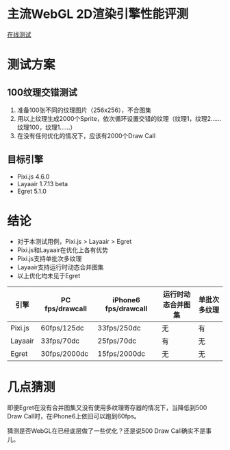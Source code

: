 主流WebGL 2D渲染引擎性能评测
===

[在线测试](k8w.github.io/webgl_2d_benchmark)

# 测试方案

## 100纹理交错测试
1. 准备100张不同的纹理图片（256x256），不合图集
1. 用以上纹理生成2000个Sprite，依次循环设置交错的纹理（纹理1，纹理2……纹理100，纹理1……）
1. 在没有任何优化的情况下，应该有2000个Draw Call

## 目标引擎

- Pixi.js 4.6.0
- Layaair 1.7.13 beta
- Egret 5.1.0

# 结论
- 对于本测试用例，Pixi.js > Layaair > Egret
- Pixi.js和Layaair在优化上各有优势
- Pixi.js支持单批次多纹理
- Layaair支持运行时动态合并图集
- 以上优化均未见于Egret

| 引擎 | PC fps/drawcall | iPhone6 fps/drawcall | 运行时动态合并图集 | 单批次多纹理 |
| --- | --- | --- | --- | --- |
| Pixi.js | 60fps/125dc | 33fps/250dc | 无 | 有 |
| Layaair | 33fps/70dc | 25fps/70dc | 有 | 无
| Egret | 30fps/2000dc | 15fps/2000dc | 无 | 无

# 几点猜测
即便Egret在没有合并图集又没有使用多纹理寄存器的情况下，当降低到500 Draw Call时，在iPhone6上依旧可以跑到60fps。

猜测是否WebGL在已经底层做了一些优化？还是说500 Draw Call确实不是事儿。
